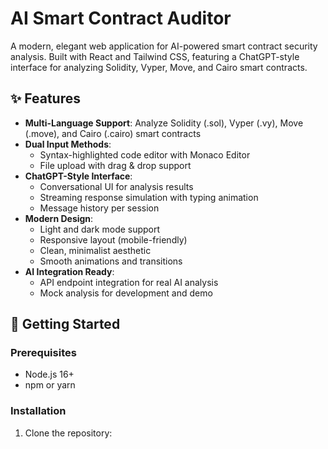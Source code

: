 # AI Smart Contract Auditor

A modern, elegant web application for AI-powered smart contract security analysis. Built with React and Tailwind CSS, featuring a ChatGPT-style interface for analyzing Solidity, Vyper, Move, and Cairo smart contracts.

## ✨ Features

- **Multi-Language Support**: Analyze Solidity (.sol), Vyper (.vy), Move (.move), and Cairo (.cairo) smart contracts
- **Dual Input Methods**: 
  - Syntax-highlighted code editor with Monaco Editor
  - File upload with drag & drop support
- **ChatGPT-Style Interface**: 
  - Conversational UI for analysis results
  - Streaming response simulation with typing animation
  - Message history per session
- **Modern Design**:
  - Light and dark mode support
  - Responsive layout (mobile-friendly)
  - Clean, minimalist aesthetic
  - Smooth animations and transitions
- **AI Integration Ready**: 
  - API endpoint integration for real AI analysis
  - Mock analysis for development and demo

## 🚀 Getting Started

### Prerequisites

- Node.js 16+ 
- npm or yarn

### Installation

1. Clone the repository:
